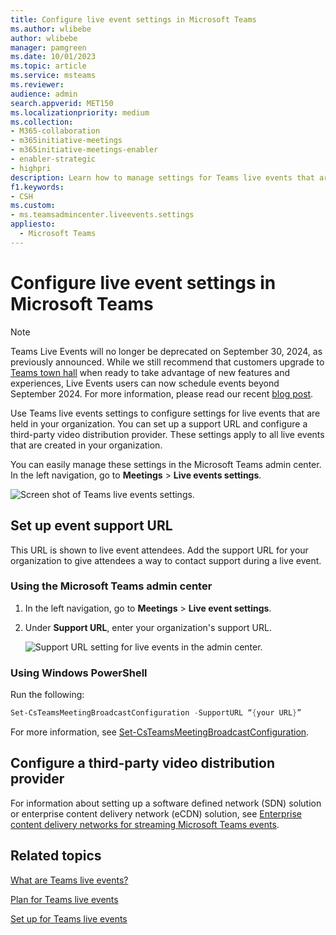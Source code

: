 ```yaml
---
title: Configure live event settings in Microsoft Teams
ms.author: wlibebe
author: wlibebe
manager: pamgreen
ms.date: 10/01/2023
ms.topic: article
ms.service: msteams
ms.reviewer: 
audience: admin
search.appverid: MET150
ms.localizationpriority: medium
ms.collection: 
- M365-collaboration
- m365initiative-meetings
- m365initiative-meetings-enabler
- enabler-strategic
- highpri
description: Learn how to manage settings for Teams live events that are held in your organization.
f1.keywords:
- CSH
ms.custom:
- ms.teamsadmincenter.liveevents.settings
appliesto: 
  - Microsoft Teams
---
```


# Configure live event settings in Microsoft Teams

> [!NOTE]
> Teams Live Events will no longer be deprecated on September 30, 2024, as previously announced. While we still recommend that customers upgrade to [Teams town hall](plan-town-halls.md) when ready to take advantage of new features and experiences, Live Events users can now schedule events beyond September 2024. For more information, please read our recent [blog post](https://techcommunity.microsoft.com/t5/microsoft-teams-blog/extension-for-teams-live-events-retirement/ba-p/4148352).

Use Teams live events settings to configure settings for live events that are held in your organization. You can set up a support URL and configure a third-party video distribution provider. These settings apply to all live events that are created in your organization.

You can easily manage these settings in the Microsoft Teams admin center. In the left navigation, go to **Meetings** > **Live events settings**.

![Screen shot of Teams live events settings.](../media/teams-live-events-settings-new.png "Screen shot of Teams live events settings that you can configure in the Microsoft Teams admin center")

## Set up event support URL

This URL is shown to live event attendees. Add the support URL for your organization to give attendees a way to contact support during a live event.

### Using the Microsoft Teams admin center

1. In the left navigation, go to **Meetings** > **Live event settings**.
2. Under **Support URL**, enter your organization's support URL.

    ![Support URL setting for live events in the admin center.](../media/teams-live-events-settings-supporturl.png "Screen shot of support URL setting for Teams live events")

### Using Windows PowerShell

Run the following:

```PowerShell
Set-CsTeamsMeetingBroadcastConfiguration -SupportURL “{your URL}”
```

For more information, see [Set-CsTeamsMeetingBroadcastConfiguration](/powershell/module/teams/set-csteamsmeetingbroadcastconfiguration).

## Configure a third-party video distribution provider

For information about setting up a software defined network (SDN) solution or enterprise content delivery network (eCDN) solution, see [Enterprise content delivery networks for streaming Microsoft Teams events](/microsoftteams/streaming-ecdn-enterprise-content-delivery-network).

## Related topics

[What are Teams live events?](what-are-teams-live-events.md)

[Plan for Teams live events](plan-for-teams-live-events.md)

[Set up for Teams live events](set-up-for-teams-live-events.md)

